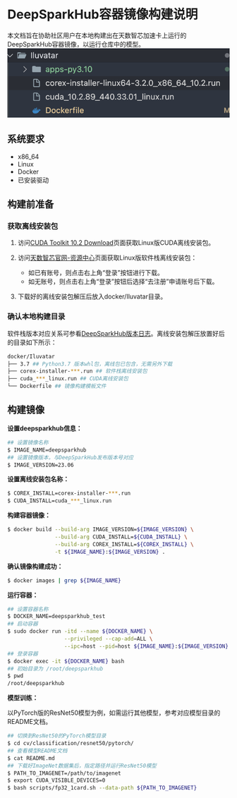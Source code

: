 # DeepSparkHub容器镜像构建说明

本文档旨在协助社区用户在本地构建出在天数智芯加速卡上运行的DeepSparkHub容器镜像，以运行仓库中的模型。
![alt text](assets/image.png)
## 系统要求
- x86_64
- Linux
- Docker
- 已安装驱动

## 构建前准备

### 获取离线安装包

1. 访问[CUDA Toolkit 10.2 Download](https://developer.nvidia.com/cuda-10.2-download-archive)页面获取Linux版CUDA离线安装包。

2. 访问[天数智芯官网-资源中心](https://support.iluvatar.com/#/DocumentCentre?id=1&nameCenter=2&productId=381380977957597184)页面获取Linux版软件栈离线安装包：
    - 如已有账号，则点击右上角“登录”按钮进行下载。
    - 如无账号，则点击右上角“登录”按钮后选择“去注册”申请账号后下载。

3. 下载好的离线安装包解压后放入docker/Iluvatar目录。

### 确认本地构建目录

软件栈版本对应关系可参看[DeepSparkHub版本日志](../../RELEASE.md#版本关联)。离线安装包解压放置好后的目录如下所示：

```bash
docker/Iluvatar
├── 3.7 ## Python3.7 版本whl包，离线包已包含，无需另外下载
├── corex-installer-***.run ## 软件栈离线安装包
├── cuda_***_linux.run ## CUDA离线安装包
└── Dockerfile ## 镜像构建模板文件
```

## 构建镜像

**设置deepsparkhub信息：**
```bash
## 设置镜像名称
$ IMAGE_NAME=deepsparkhub
## 设置镜像版本，与DeepSparkHub发布版本号对应 
$ IMAGE_VERSION=23.06
```

**设置离线安装包名称：**
```bash
$ COREX_INSTALL=corex-installer-***.run
$ CUDA_INSTALL=cuda_***_linux.run
```

**构建容器镜像：**
```bash
$ docker build --build-arg IMAGE_VERSION=${IMAGE_VERSION} \
               --build-arg CUDA_INSTALL=${CUDA_INSTALL} \
               --build-arg COREX_INSTALL=${COREX_INSTALL} \
               -t ${IMAGE_NAME}:${IMAGE_VERSION} .
```

**确认镜像构建成功：**
```bash
$ docker images | grep ${IMAGE_NAME}
```

**运行容器：**
```bash
## 设置容器名称
$ DOCKER_NAME=deepsparkhub_test
## 启动容器
$ sudo docker run -itd --name ${DOCKER_NAME} \
                  --privileged --cap-add=ALL \
                  --ipc=host --pid=host ${IMAGE_NAME}:${IMAGE_VERSION}
## 登录容器
$ docker exec -it ${DOCKER_NAME} bash
## 初始目录为 /root/deepsparkhub
$ pwd
/root/deepsparkhub
```

**模型训练：**

以PyTorch版的ResNet50模型为例，如需运行其他模型，参考对应模型目录的README文档。

```bash
## 切换到ResNet50的PyTorch模型目录
$ cd cv/classification/resnet50/pytorch/
## 查看模型README文档
$ cat README.md
## 下载好ImageNet数据集后，指定路径并运行ResNet50模型
$ PATH_TO_IMAGENET=/path/to/imagenet
$ export CUDA_VISIBLE_DEVICES=0
$ bash scripts/fp32_1card.sh --data-path ${PATH_TO_IMAGENET}
```

